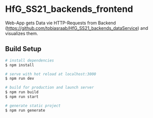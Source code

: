 # HfG_SS21_backends_frontend

Web-App gets Data vie HTTP-Requests from Backend (https://github.com/tobiasraab/HfG_SS21_backends_dataService) and visualizes them. 

## Build Setup

```bash
# install dependencies
$ npm install

# serve with hot reload at localhost:3000
$ npm run dev

# build for production and launch server
$ npm run build
$ npm run start

# generate static project
$ npm run generate
```
